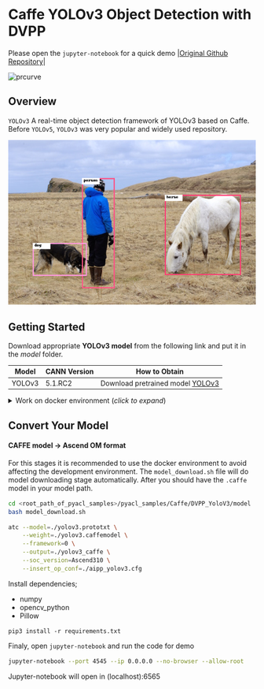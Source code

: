 # Caffe YOLOv3 Object Detection with DVPP

Please open the `jupyter-notebook` for a quick demo |[Original Github Repository](https://github.com/ChenYingpeng/caffe-yolov3)|

<img src="https://pjreddie.com/media/image/yologo_2.png" height="200" alt="prcurve"/>

## Overview

`YOLOv3` A real-time object detection framework of YOLOv3 based on Caffe. Before `YOLOv5`, `YOLOv3` was very popular and widely used repository.

<img src="../../Common/data/yolo_result.png" alt="prcurve"/>


## Getting Started

Download appropriate **YOLOv3 model** from the following link and put it in the _model_ folder. 

| **Model** | **CANN Version** | **How to Obtain** |
|---|---|---|
| YOLOv3 | 5.1.RC2 | Download pretrained model [YOLOv3](https://obs-9be7.obs.cn-east-2.myhuaweicloud.com/003_Atc_Models/AE/ATC%20Model/Yolov3/yolov3.caffemodel) |


<details> <summary> Work on docker environment (<i>click to expand</i>)</summary>

Start your docker environment.

```bash
sudo docker run -it -u root --rm --name yolov3 -p 6565:4545 \
--device=/dev/davinci0 \
--device=/dev/davinci_manager \
--device=/dev/devmm_svm \
--device=/dev/hisi_hdc \
-v /usr/local/dcmi:/usr/local/dcmi \
-v /usr/local/bin/npu-smi:/usr/local/bin/npu-smi \
-v /usr/local/Ascend/driver:/usr/local/Ascend/driver \
-v /PATH/pyacl_samples:/workspace/pyacl_samples \
ascendhub.huawei.com/public-ascendhub/infer-modelzoo:22.0.RC2 /bin/bash
```
    
```bash
apt-get update && apt-get install -y --no-install-recommends \
        gcc \
        g++ \
        make \
        cmake \
        zlib1g \
        zlib1g-dev \
        openssl \
        libsqlite3-dev \
        libssl-dev \
        libffi-dev \
        unzip \
        pciutils \
        net-tools \
        libblas-dev \
        gfortran \
        libblas3 \
        libopenblas-dev \
        libbz2-dev \
        build-essential \
        lzma \
        liblzma-dev \
        git \
        && \
    apt-get clean && \
    rm -rf /var/lib/apt/lists/*
```
    
```bash
rm -rf /usr/local/python3.9.2

wget https://www.python.org/ftp/python/3.7.5/Python-3.7.5.tgz --no-check-certificate && \
    tar -zxvf Python-3.7.5.tgz && \
    cd Python-3.7.5 && \
    ./configure --prefix=/usr/local/python3.7.5 --enable-loadable-sqlite-extensions --enable-shared && make -j && make install && \
    cd .. && \
    rm -r -d Python-3.7.5 && rm Python-3.7.5.tgz && \
    export LD_LIBRARY_PATH=/usr/local/python3.7.5/lib:$LD_LIBRARY_PATH && \
    export PATH=/usr/local/python3.7.5/bin:$PATH

pip3 install --upgrade pip
pip3 install attrs numpy decorator sympy cffi pyyaml pathlib2 psutil protobuf scipy requests absl-py jupyter jupyterlab sympy

```
</details>


## Convert Your Model

#### CAFFE model -> Ascend OM format
For this stages it is recommended to use the docker environment to avoid affecting the development environment. The `model_download.sh` file will do model downloading stage automatically. After you should have the `.caffe` model in your model path. 

```bash
cd <root_path_of_pyacl_samples>/pyacl_samples/Caffe/DVPP_YoloV3/model
bash model_download.sh
```

```bash
atc --model=./yolov3.prototxt \
    --weight=./yolov3.caffemodel \
    --framework=0 \
    --output=./yolov3_caffe \
    --soc_version=Ascend310 \
    --insert_op_conf=./aipp_yolov3.cfg
```

Install dependencies;

- numpy
- opencv_python
- Pillow

```
pip3 install -r requirements.txt
```

Finaly, open `jupyter-notebook` and run the code for demo

```bash
jupyter-notebook --port 4545 --ip 0.0.0.0 --no-browser --allow-root
```

Jupyter-notebook will open in (localhost):6565